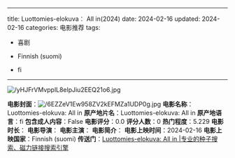 
---
title: Luottomies-elokuva︰ All in(2024)
date: 2024-02-16
updated: 2024-02-16
categories: 电影推荐
tags:

- 喜剧

- Finnish (suomi)
- fi
---

<img src="https://image.tmdb.org/t/p/original/yHJFrVMvpplL8elpJiu2EEQ21o6.jpg" alt="/yHJFrVMvpplL8elpJiu2EEQ21o6.jpg" title="/yHJFrVMvpplL8elpJiu2EEQ21o6.jpg">

**电影封面**：<img src="https://image.tmdb.org/t/p/w200/6EZZeV1Ew958ZV2kEFMZa1UDP0g.jpg" alt="/6EZZeV1Ew958ZV2kEFMZa1UDP0g.jpg" title="/6EZZeV1Ew958ZV2kEFMZa1UDP0g.jpg">
**电影名称**：Luottomies-elokuva: All in
**原产地片名**：Luottomies-elokuva: All in
**原产地语言**：fi
**包含成人内容**：False
**电影评分**：0.0
**评分人数**：0
**热门程度**：5.229
**电影时长**：
**电影导演**：
**电影主演**：
**电影简介**：
**电影上映时间**：2024-02-16
**电影上映国家**：Finnish (suomi)
**传送门**：[Luottomies-elokuva: All in |专业的种子搜索、磁力链接搜索引擎](https://movie.amd794.com:2083/?search=Luottomies-elokuva%3A%20All%20in&ordering=&mode=match_phrase&page_size=10&page=1)

